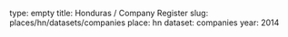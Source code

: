 type: empty
title: Honduras / Company Register
slug: places/hn/datasets/companies
place: hn
dataset: companies
year: 2014
